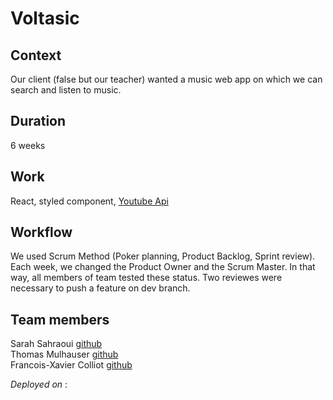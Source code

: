 # Voltasic

## Context

Our client (false but our teacher) wanted a music web app on which we can search and listen to music.

## Duration

6 weeks

## Work

React, styled component, [Youtube Api](https://developers.google.com/youtube/v3/docs)

## Workflow

We used Scrum Method (Poker planning, Product Backlog, Sprint review). Each week, we changed the Product Owner and the Scrum Master. In that way, all members of team tested these status. Two reviewes were necessary to push a feature on dev branch.

## Team members

Sarah Sahraoui [github](https://github.com/Sarahshr)  
Thomas Mulhauser [github](https://github.com/ThomasMlh)  
Francois-Xavier Colliot [github](https://github.com/Fx-Colliot)

_Deployed on_ :
